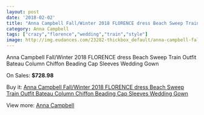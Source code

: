 ```yaml
---
layout: post
date: '2018-02-02'
title: "Anna Campbell Fall/Winter 2018 FLORENCE dress Beach Sweep Train Outfit Bateau Column Chiffon Beading Cap Sleeves Wedding Gown"
category: Anna Campbell
tags: ["crazy","florence","wedding","train","style"]
image: http://img.eudances.com/23282-thickbox_default/anna-campbell-fall-winter-2018-florence-dress-beach-sweep-train-outfit-bateau-column-chiffon-beading-cap-sleeves-wedding-gown.jpg
---
```

Anna Campbell Fall/Winter 2018 FLORENCE dress Beach Sweep Train Outfit Bateau Column Chiffon Beading Cap Sleeves Wedding Gown

On Sales: **$728.98**
<a href="https://www.eudances.com/en/anna-campbell/7496-anna-campbell-fall-winter-2018-florence-dress-beach-sweep-train-outfit-bateau-column-chiffon-beading-cap-sleeves-wedding-gown.html"><amp-img layout="responsive" width="600" height="600" src="//img.eudances.com/23282-thickbox_default/anna-campbell-fall-winter-2018-florence-dress-beach-sweep-train-outfit-bateau-column-chiffon-beading-cap-sleeves-wedding-gown.jpg" alt="Anna Campbell Fall/Winter 2018 FLORENCE dress Beach Sweep Train Outfit Bateau Column Chiffon Beading Cap Sleeves Wedding Gown 0" /></a>
<a href="https://www.eudances.com/en/anna-campbell/7496-anna-campbell-fall-winter-2018-florence-dress-beach-sweep-train-outfit-bateau-column-chiffon-beading-cap-sleeves-wedding-gown.html"><amp-img layout="responsive" width="600" height="600" src="//img.eudances.com/23294-thickbox_default/anna-campbell-fall-winter-2018-florence-dress-beach-sweep-train-outfit-bateau-column-chiffon-beading-cap-sleeves-wedding-gown.jpg" alt="Anna Campbell Fall/Winter 2018 FLORENCE dress Beach Sweep Train Outfit Bateau Column Chiffon Beading Cap Sleeves Wedding Gown 1" /></a>
<a href="https://www.eudances.com/en/anna-campbell/7496-anna-campbell-fall-winter-2018-florence-dress-beach-sweep-train-outfit-bateau-column-chiffon-beading-cap-sleeves-wedding-gown.html"><amp-img layout="responsive" width="600" height="600" src="//img.eudances.com/23293-thickbox_default/anna-campbell-fall-winter-2018-florence-dress-beach-sweep-train-outfit-bateau-column-chiffon-beading-cap-sleeves-wedding-gown.jpg" alt="Anna Campbell Fall/Winter 2018 FLORENCE dress Beach Sweep Train Outfit Bateau Column Chiffon Beading Cap Sleeves Wedding Gown 2" /></a>
<a href="https://www.eudances.com/en/anna-campbell/7496-anna-campbell-fall-winter-2018-florence-dress-beach-sweep-train-outfit-bateau-column-chiffon-beading-cap-sleeves-wedding-gown.html"><amp-img layout="responsive" width="600" height="600" src="//img.eudances.com/23292-thickbox_default/anna-campbell-fall-winter-2018-florence-dress-beach-sweep-train-outfit-bateau-column-chiffon-beading-cap-sleeves-wedding-gown.jpg" alt="Anna Campbell Fall/Winter 2018 FLORENCE dress Beach Sweep Train Outfit Bateau Column Chiffon Beading Cap Sleeves Wedding Gown 3" /></a>
<a href="https://www.eudances.com/en/anna-campbell/7496-anna-campbell-fall-winter-2018-florence-dress-beach-sweep-train-outfit-bateau-column-chiffon-beading-cap-sleeves-wedding-gown.html"><amp-img layout="responsive" width="600" height="600" src="//img.eudances.com/23291-thickbox_default/anna-campbell-fall-winter-2018-florence-dress-beach-sweep-train-outfit-bateau-column-chiffon-beading-cap-sleeves-wedding-gown.jpg" alt="Anna Campbell Fall/Winter 2018 FLORENCE dress Beach Sweep Train Outfit Bateau Column Chiffon Beading Cap Sleeves Wedding Gown 4" /></a>
<a href="https://www.eudances.com/en/anna-campbell/7496-anna-campbell-fall-winter-2018-florence-dress-beach-sweep-train-outfit-bateau-column-chiffon-beading-cap-sleeves-wedding-gown.html"><amp-img layout="responsive" width="600" height="600" src="//img.eudances.com/23290-thickbox_default/anna-campbell-fall-winter-2018-florence-dress-beach-sweep-train-outfit-bateau-column-chiffon-beading-cap-sleeves-wedding-gown.jpg" alt="Anna Campbell Fall/Winter 2018 FLORENCE dress Beach Sweep Train Outfit Bateau Column Chiffon Beading Cap Sleeves Wedding Gown 5" /></a>
<a href="https://www.eudances.com/en/anna-campbell/7496-anna-campbell-fall-winter-2018-florence-dress-beach-sweep-train-outfit-bateau-column-chiffon-beading-cap-sleeves-wedding-gown.html"><amp-img layout="responsive" width="600" height="600" src="//img.eudances.com/23289-thickbox_default/anna-campbell-fall-winter-2018-florence-dress-beach-sweep-train-outfit-bateau-column-chiffon-beading-cap-sleeves-wedding-gown.jpg" alt="Anna Campbell Fall/Winter 2018 FLORENCE dress Beach Sweep Train Outfit Bateau Column Chiffon Beading Cap Sleeves Wedding Gown 6" /></a>
<a href="https://www.eudances.com/en/anna-campbell/7496-anna-campbell-fall-winter-2018-florence-dress-beach-sweep-train-outfit-bateau-column-chiffon-beading-cap-sleeves-wedding-gown.html"><amp-img layout="responsive" width="600" height="600" src="//img.eudances.com/23288-thickbox_default/anna-campbell-fall-winter-2018-florence-dress-beach-sweep-train-outfit-bateau-column-chiffon-beading-cap-sleeves-wedding-gown.jpg" alt="Anna Campbell Fall/Winter 2018 FLORENCE dress Beach Sweep Train Outfit Bateau Column Chiffon Beading Cap Sleeves Wedding Gown 7" /></a>
<a href="https://www.eudances.com/en/anna-campbell/7496-anna-campbell-fall-winter-2018-florence-dress-beach-sweep-train-outfit-bateau-column-chiffon-beading-cap-sleeves-wedding-gown.html"><amp-img layout="responsive" width="600" height="600" src="//img.eudances.com/23287-thickbox_default/anna-campbell-fall-winter-2018-florence-dress-beach-sweep-train-outfit-bateau-column-chiffon-beading-cap-sleeves-wedding-gown.jpg" alt="Anna Campbell Fall/Winter 2018 FLORENCE dress Beach Sweep Train Outfit Bateau Column Chiffon Beading Cap Sleeves Wedding Gown 8" /></a>
<a href="https://www.eudances.com/en/anna-campbell/7496-anna-campbell-fall-winter-2018-florence-dress-beach-sweep-train-outfit-bateau-column-chiffon-beading-cap-sleeves-wedding-gown.html"><amp-img layout="responsive" width="600" height="600" src="//img.eudances.com/23286-thickbox_default/anna-campbell-fall-winter-2018-florence-dress-beach-sweep-train-outfit-bateau-column-chiffon-beading-cap-sleeves-wedding-gown.jpg" alt="Anna Campbell Fall/Winter 2018 FLORENCE dress Beach Sweep Train Outfit Bateau Column Chiffon Beading Cap Sleeves Wedding Gown 9" /></a>
<a href="https://www.eudances.com/en/anna-campbell/7496-anna-campbell-fall-winter-2018-florence-dress-beach-sweep-train-outfit-bateau-column-chiffon-beading-cap-sleeves-wedding-gown.html"><amp-img layout="responsive" width="600" height="600" src="//img.eudances.com/23285-thickbox_default/anna-campbell-fall-winter-2018-florence-dress-beach-sweep-train-outfit-bateau-column-chiffon-beading-cap-sleeves-wedding-gown.jpg" alt="Anna Campbell Fall/Winter 2018 FLORENCE dress Beach Sweep Train Outfit Bateau Column Chiffon Beading Cap Sleeves Wedding Gown 10" /></a>
<a href="https://www.eudances.com/en/anna-campbell/7496-anna-campbell-fall-winter-2018-florence-dress-beach-sweep-train-outfit-bateau-column-chiffon-beading-cap-sleeves-wedding-gown.html"><amp-img layout="responsive" width="600" height="600" src="//img.eudances.com/23284-thickbox_default/anna-campbell-fall-winter-2018-florence-dress-beach-sweep-train-outfit-bateau-column-chiffon-beading-cap-sleeves-wedding-gown.jpg" alt="Anna Campbell Fall/Winter 2018 FLORENCE dress Beach Sweep Train Outfit Bateau Column Chiffon Beading Cap Sleeves Wedding Gown 11" /></a>
<a href="https://www.eudances.com/en/anna-campbell/7496-anna-campbell-fall-winter-2018-florence-dress-beach-sweep-train-outfit-bateau-column-chiffon-beading-cap-sleeves-wedding-gown.html"><amp-img layout="responsive" width="600" height="600" src="//img.eudances.com/23283-thickbox_default/anna-campbell-fall-winter-2018-florence-dress-beach-sweep-train-outfit-bateau-column-chiffon-beading-cap-sleeves-wedding-gown.jpg" alt="Anna Campbell Fall/Winter 2018 FLORENCE dress Beach Sweep Train Outfit Bateau Column Chiffon Beading Cap Sleeves Wedding Gown 12" /></a>

Buy it: [Anna Campbell Fall/Winter 2018 FLORENCE dress Beach Sweep Train Outfit Bateau Column Chiffon Beading Cap Sleeves Wedding Gown](https://www.eudances.com/en/anna-campbell/7496-anna-campbell-fall-winter-2018-florence-dress-beach-sweep-train-outfit-bateau-column-chiffon-beading-cap-sleeves-wedding-gown.html "Anna Campbell Fall/Winter 2018 FLORENCE dress Beach Sweep Train Outfit Bateau Column Chiffon Beading Cap Sleeves Wedding Gown")

View more: [Anna Campbell](https://www.eudances.com/en/117-anna-campbell "Anna Campbell")